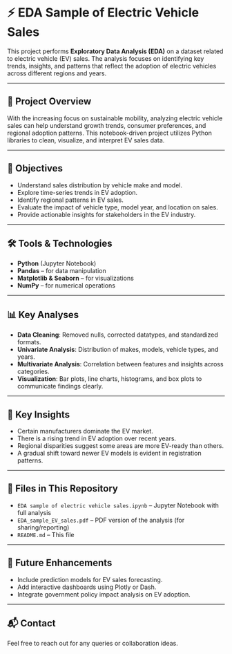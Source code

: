 # ⚡ EDA Sample of Electric Vehicle Sales

This project performs **Exploratory Data Analysis (EDA)** on a dataset related to electric vehicle (EV) sales. The analysis focuses on identifying key trends, insights, and patterns that reflect the adoption of electric vehicles across different regions and years.

---

## 📌 Project Overview

With the increasing focus on sustainable mobility, analyzing electric vehicle sales can help understand growth trends, consumer preferences, and regional adoption patterns. This notebook-driven project utilizes Python libraries to clean, visualize, and interpret EV sales data.

---

## 🎯 Objectives

- Understand sales distribution by vehicle make and model.
- Explore time-series trends in EV adoption.
- Identify regional patterns in EV sales.
- Evaluate the impact of vehicle type, model year, and location on sales.
- Provide actionable insights for stakeholders in the EV industry.

---

## 🛠️ Tools & Technologies

- **Python** (Jupyter Notebook)
- **Pandas** – for data manipulation
- **Matplotlib & Seaborn** – for visualizations
- **NumPy** – for numerical operations

---

## 📊 Key Analyses

- **Data Cleaning**: Removed nulls, corrected datatypes, and standardized formats.
- **Univariate Analysis**: Distribution of makes, models, vehicle types, and years.
- **Multivariate Analysis**: Correlation between features and insights across categories.
- **Visualization**: Bar plots, line charts, histograms, and box plots to communicate findings clearly.

---

## 🧠 Key Insights

- Certain manufacturers dominate the EV market.
- There is a rising trend in EV adoption over recent years.
- Regional disparities suggest some areas are more EV-ready than others.
- A gradual shift toward newer EV models is evident in registration patterns.

---

## 📁 Files in This Repository

- `EDA sample of electric vehicle sales.ipynb` – Jupyter Notebook with full analysis
- `EDA_sample_EV_sales.pdf` – PDF version of the analysis (for sharing/reporting)
- `README.md` – This file

---

## 🚀 Future Enhancements

- Include prediction models for EV sales forecasting.
- Add interactive dashboards using Plotly or Dash.
- Integrate government policy impact analysis on EV adoption.

---

## 📬 Contact

Feel free to reach out for any queries or collaboration ideas.

